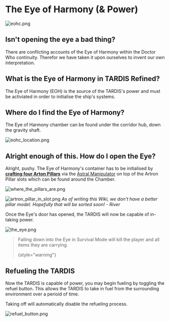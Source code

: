 # The Eye of Harmony (&amp; Power)

![eohc.png](eohc.png)

## Isn't opening the eye a bad thing?
There are conflicting accounts of the Eye of Harmony within the Doctor Who continuity. Therefor we have taken it upon ourselves to invent our own interpretation.

## What is the Eye of Harmony in TARDIS Refined?
The Eye of Harmony (EOH) is the source of the TARDIS's power and must be activiated in order to initialise the ship's systems.

## Where do I find the Eye of Harmony?
The Eye of Harmony chamber can be found under the corridor hub, down the gravity shaft.

![eohc_location.png](eohc_location.png)

## Alright enough of this. How do I open the Eye?

Alright, pushy. The Eye of Harmony's container has to be initialised by [**crafting four Arton Pillars**](Astral-Manipulator-Recipes.md) via the [Astral Manipulator](Crafting-Recipes.md) on top of the Artron Pillar slots which can be found around the Chamber.


![where_the_pillars_are.png](where_the_pillars_are.png)

![artron_pillar_in_slot.png](artron_pillar_in_slot.png)
_As of writing this Wiki, we don't have a better pillar model. Hopefully that will be sorted soon! - River_

Once the Eye's door has opened, the TARDIS will now be capable of in-taking power.

![the_eye.png](the_eye.png)


> Falling down into the Eye in Survival Mode will kill the player and all items they are carrying.
>
> {style="warning"}

## Refueling the TARDIS
Now the TARDIS is capable of power, you may begin fueling by toggling the refuel button. This allows the TARDIS to take in fuel from the surrounding environment over a perioid of time.

Taking off will automatically disable the refueling process.

![refuel_button.png](refuel_button.png)
